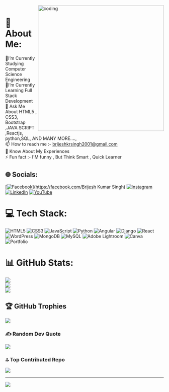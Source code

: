<img align="right" alt="coding" width="400" src="https://images.squarespace-cdn.com/content/v1/5769fc401b631bab1addb2ab/1541580611624-TE64QGKRJG8SWAIUS7NS/ke17ZwdGBToddI8pDm48kPoswlzjSVMM-SxOp7CV59BZw-zPPgdn4jUwVcJE1ZvWQUxwkmyExglNqGp0IvTJZamWLI2zvYWH8K3-s_4yszcp2ryTI0HqTOaaUohrI8PI6FXy8c9PWtBlqAVlUS5izpdcIXDZqDYvprRqZ29Pw0o/coding-freak.gif">






# 💫 About Me:
🔭I’m Currently Studying Computer Science Engineering<br>🌱I’m Currently Learning Full Stack Development <br>💬 Ask Me About HTML5 , CSS3, Bootstrap ,JAVA SCRIPT ,Reactjs, python,SQL, AND MANY MORE....,<br>📫 How to reach me :- brijeshkrsingh2001@gmail.com<br>📄 Know About My Experiences<br>⚡ Fun fact :- I'M funny , But Think Smart , Quick Learner  


## 🌐 Socials:
[![Facebook](https://img.shields.io/badge/Facebook-%231877F2.svg?logo=Facebook&logoColor=white)](https://facebook.com/Brijesh Kumar Singh) [![Instagram](https://img.shields.io/badge/Instagram-%23E4405F.svg?logo=Instagram&logoColor=white)](https://instagram.com/coding_with_codez) [![LinkedIn](https://img.shields.io/badge/LinkedIn-%230077B5.svg?logo=linkedin&logoColor=white)](https://linkedin.com/in/brijesh810) [![YouTube](https://img.shields.io/badge/YouTube-%23FF0000.svg?logo=YouTube&logoColor=white)](https://youtube.com/@UCX9OLmsEDM-9du5nsC9byMg) 

# 💻 Tech Stack:
![HTML5](https://img.shields.io/badge/html5-%23E34F26.svg?style=flat&logo=html5&logoColor=white) ![CSS3](https://img.shields.io/badge/css3-%231572B6.svg?style=flat&logo=css3&logoColor=white) ![JavaScript](https://img.shields.io/badge/javascript-%23323330.svg?style=flat&logo=javascript&logoColor=%23F7DF1E) ![Python](https://img.shields.io/badge/python-3670A0?style=flat&logo=python&logoColor=ffdd54) ![Angular](https://img.shields.io/badge/angular-%23DD0031.svg?style=flat&logo=angular&logoColor=white) ![Django](https://img.shields.io/badge/django-%23092E20.svg?style=flat&logo=django&logoColor=white) ![React](https://img.shields.io/badge/react-%2320232a.svg?style=flat&logo=react&logoColor=%2361DAFB) ![WordPress](https://img.shields.io/badge/WordPress-%23117AC9.svg?style=flat&logo=WordPress&logoColor=white) ![MongoDB](https://img.shields.io/badge/MongoDB-%234ea94b.svg?style=flat&logo=mongodb&logoColor=white) ![MySQL](https://img.shields.io/badge/mysql-%2300000f.svg?style=flat&logo=mysql&logoColor=white) ![Adobe Lightroom](https://img.shields.io/badge/Adobe%20Lightroom-31A8FF.svg?style=flat&logo=Adobe%20Lightroom&logoColor=white) ![Canva](https://img.shields.io/badge/Canva-%2300C4CC.svg?style=flat&logo=Canva&logoColor=white) ![Portfolio](https://img.shields.io/badge/Portfolio-%23000000.svg?style=flat&logo=firefox&logoColor=#FF7139)
# 📊 GitHub Stats:
![](https://github-readme-stats.vercel.app/api?username=Brijesh-kr-singh&theme=radical&hide_border=false&include_all_commits=false&count_private=false)<br/>
![](https://github-readme-streak-stats.herokuapp.com/?user=Brijesh-kr-singh&theme=radical&hide_border=false)<br/>
![](https://github-readme-stats.vercel.app/api/top-langs/?username=Brijesh-kr-singh&theme=radical&hide_border=false&include_all_commits=false&count_private=false&layout=compact)

## 🏆 GitHub Trophies
![](https://github-profile-trophy.vercel.app/?username=Brijesh-kr-singh&theme=discord&no-frame=false&no-bg=true&margin-w=4)

### ✍️ Random Dev Quote
![](https://quotes-github-readme.vercel.app/api?type=horizontal&theme=radical)

### 🔝 Top Contributed Repo
![](https://github-contributor-stats.vercel.app/api?username=Brijesh-kr-singh&limit=5&theme=dark&combine_all_yearly_contributions=true)

---
[![](https://visitcount.itsvg.in/api?id=Brijesh-kr-singh&icon=0&color=0)](https://visitcount.itsvg.in)

<!-- Proudly created with GPRM ( https://gprm.itsvg.in ) -->

